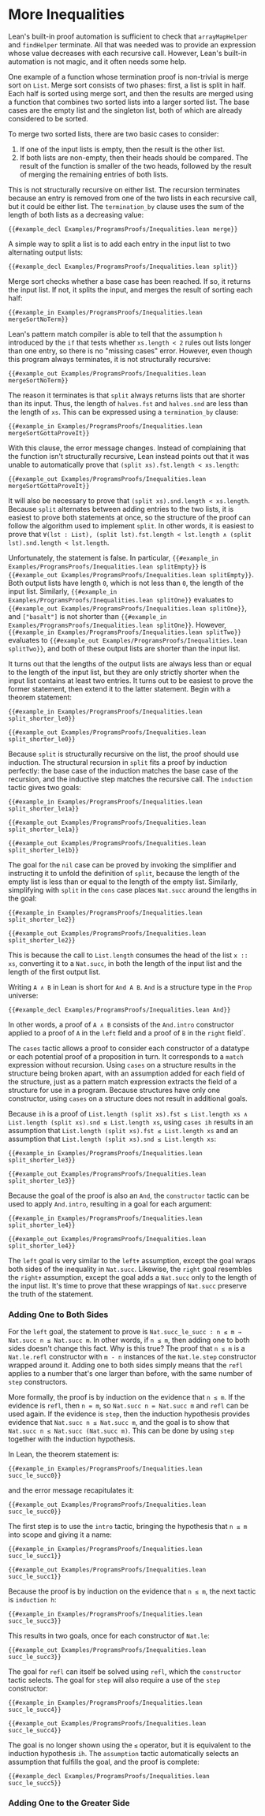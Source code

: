 # More Inequalities

Lean's built-in proof automation is sufficient to check that `arrayMapHelper` and `findHelper` terminate.
All that was needed was to provide an expression whose value decreases with each recursive call.
However, Lean's built-in automation is not magic, and it often needs some help.

One example of a function whose termination proof is non-trivial is merge sort on `List`.
Merge sort consists of two phases: first, a list is split in half.
Each half is sorted using merge sort, and then the results are merged using a function that combines two sorted lists into a larger sorted list.
The base cases are the empty list and the singleton list, both of which are already considered to be sorted.

To merge two sorted lists, there are two basic cases to consider:
 1. If one of the input lists is empty, then the result is the other list.
 2. If both lists are non-empty, then their heads should be compared. The result of the function is smaller of the two heads, followed by the result of merging the remaining entries of both lists.

This is not structurally recursive on either list.
The recursion terminates because an entry is removed from one of the two lists in each recursive call, but it could be either list.
The `termination_by` clause uses the sum of the length of both lists as a decreasing value:
```lean
{{#example_decl Examples/ProgramsProofs/Inequalities.lean merge}}
```

A simple way to split a list is to add each entry in the input list to two alternating output lists:
```lean
{{#example_decl Examples/ProgramsProofs/Inequalities.lean split}}
```

Merge sort checks whether a base case has been reached.
If so, it returns the input list.
If not, it splits the input, and merges the result of sorting each half:
```lean
{{#example_in Examples/ProgramsProofs/Inequalities.lean mergeSortNoTerm}}
```
Lean's pattern match compiler is able to tell that the assumption `h` introduced by the `if` that tests whether `xs.length < 2` rules out lists longer than one entry, so there is no "missing cases" error.
However, even though this program always terminates, it is not structurally recursive:
```output error
{{#example_out Examples/ProgramsProofs/Inequalities.lean mergeSortNoTerm}}
```
The reason it terminates is that `split` always returns lists that are shorter than its input.
Thus, the length of `halves.fst` and `halves.snd` are less than the length of `xs`.
This can be expressed using a `termination_by` clause:
```lean
{{#example_in Examples/ProgramsProofs/Inequalities.lean mergeSortGottaProveIt}}
```
With this clause, the error message changes.
Instead of complaining that the function isn't structurally recursive, Lean instead points out that it was unable to automatically prove that `(split xs).fst.length < xs.length`:
```output error
{{#example_out Examples/ProgramsProofs/Inequalities.lean mergeSortGottaProveIt}}
```

It will also be necessary to prove that `(split xs).snd.length < xs.length`.
Because `split` alternates between adding entries to the two lists, it is easiest to prove both statements at once, so the structure of the proof can follow the algorithm used to implement `split`.
In other words, it is easiest to prove that `∀(lst : List), (split lst).fst.length < lst.length ∧ (split lst).snd.length < lst.length`.

Unfortunately, the statement is false.
In particular, `{{#example_in Examples/ProgramsProofs/Inequalities.lean splitEmpty}}` is `{{#example_out Examples/ProgramsProofs/Inequalities.lean splitEmpty}}`. Both output lists have length `0`, which is not less than `0`, the length of the input list.
Similarly, `{{#example_in Examples/ProgramsProofs/Inequalities.lean splitOne}}` evaluates to `{{#example_out Examples/ProgramsProofs/Inequalities.lean splitOne}}`, and `["basalt"]` is not shorter than `{{#example_in Examples/ProgramsProofs/Inequalities.lean splitOne}}`.
However, `{{#example_in Examples/ProgramsProofs/Inequalities.lean splitTwo}}` evaluates to `{{#example_out Examples/ProgramsProofs/Inequalities.lean splitTwo}}`, and both of these output lists are shorter than the input list.

It turns out that the lengths of the output lists are always less than or equal to the length of the input list, but they are only strictly shorter when the input list contains at least two entries.
It turns out to be easiest to prove the former statement, then extend it to the latter statement.
Begin with a theorem statement:
```lean
{{#example_in Examples/ProgramsProofs/Inequalities.lean split_shorter_le0}}
```
```output error
{{#example_out Examples/ProgramsProofs/Inequalities.lean split_shorter_le0}}
```
Because `split` is structurally recursive on the list, the proof should use induction.
The structural recursion in `split` fits a proof by induction perfectly: the base case of the induction matches the base case of the recursion, and the inductive step matches the recursive call.
The `induction` tactic gives two goals:
```lean
{{#example_in Examples/ProgramsProofs/Inequalities.lean split_shorter_le1a}}
```
```output error
{{#example_out Examples/ProgramsProofs/Inequalities.lean split_shorter_le1a}}
```
```output error
{{#example_out Examples/ProgramsProofs/Inequalities.lean split_shorter_le1b}}
```

The goal for the `nil` case can be proved by invoking the simplifier and instructing it to unfold the definition of `split`, because the length of the empty list is less than or equal to the length of the empty list.
Similarly, simplifying with `split` in the `cons` case places `Nat.succ` around the lengths in the goal:
```lean
{{#example_in Examples/ProgramsProofs/Inequalities.lean split_shorter_le2}}
```
```output error
{{#example_out Examples/ProgramsProofs/Inequalities.lean split_shorter_le2}}
```
This is because the call to `List.length` consumes the head of the list `x :: xs`, converting it to a `Nat.succ`, in both the length of the input list and the length of the first output list.

Writing `A ∧ B` in Lean is short for `And A B`.
`And` is a structure type in the `Prop` universe:
```lean
{{#example_decl Examples/ProgramsProofs/Inequalities.lean And}}
```
In other words, a proof of `A ∧ B` consists of the `And.intro` constructor applied to a proof of `A` in the `left` field and a proof of `B` in the `right` field`.

The `cases` tactic allows a proof to consider each constructor of a datatype or each potential proof of a proposition in turn.
It corresponds to a `match` expression without recursion.
Using `cases` on a structure results in the structure being broken apart, with an assumption added for each field of the structure, just as a pattern match expression extracts the field of a structure for use in a program.
Because structures have only one constructor, using `cases` on a structure does not result in additional goals.

Because `ih` is a proof of `List.length (split xs).fst ≤ List.length xs ∧ List.length (split xs).snd ≤ List.length xs`, using `cases ih` results in an assumption that `List.length (split xs).fst ≤ List.length xs` and an assumption that `List.length (split xs).snd ≤ List.length xs`:
```lean
{{#example_in Examples/ProgramsProofs/Inequalities.lean split_shorter_le3}}
```
```output error
{{#example_out Examples/ProgramsProofs/Inequalities.lean split_shorter_le3}}
```

Because the goal of the proof is also an `And`, the `constructor` tactic can be used to apply `And.intro`, resulting in a goal for each argument:
```lean
{{#example_in Examples/ProgramsProofs/Inequalities.lean split_shorter_le4}}
```
```output error
{{#example_out Examples/ProgramsProofs/Inequalities.lean split_shorter_le4}}
```

The `left` goal is very similar to the `left✝` assumption, except the goal wraps both sides of the inequality in `Nat.succ`.
Likewise, the `right` goal resembles the `right✝` assumption, except the goal adds a `Nat.succ` only to the length of the input list.
It's time to prove that these wrappings of `Nat.succ` preserve the truth of the statement.

### Adding One to Both Sides

For the `left` goal, the statement to prove is `Nat.succ_le_succ : n ≤ m → Nat.succ n ≤ Nat.succ m`.
In other words, if `n ≤ m`, then adding one to both sides doesn't change this fact.
Why is this true?
The proof that `n ≤ m` is a `Nat.le.refl` constructor with `m - n` instances of the `Nat.le.step` constructor wrapped around it.
Adding one to both sides simply means that the `refl` applies to a number that's one larger than before, with the same number of `step` constructors.

More formally, the proof is by induction on the evidence that `n ≤ m`.
If the evidence is `refl`, then `n = m`, so `Nat.succ n = Nat.succ m` and `refl` can be used again.
If the evidence is `step`, then the induction hypothesis provides evidence that `Nat.succ n ≤ Nat.succ m`, and the goal is to show that `Nat.succ n ≤ Nat.succ (Nat.succ m)`.
This can be done by using `step` together with the induction hypothesis.

In Lean, the theorem statement is:
```lean
{{#example_in Examples/ProgramsProofs/Inequalities.lean succ_le_succ0}}
```
and the error message recapitulates it:
```output error
{{#example_out Examples/ProgramsProofs/Inequalities.lean succ_le_succ0}}
```

The first step is to use the `intro` tactic, bringing the hypothesis that `n ≤ m` into scope and giving it a name:
```lean
{{#example_in Examples/ProgramsProofs/Inequalities.lean succ_le_succ1}}
```
```output error
{{#example_out Examples/ProgramsProofs/Inequalities.lean succ_le_succ1}}
```

Because the proof is by induction on the evidence that `n ≤ m`, the next tactic is `induction h`:
```lean
{{#example_in Examples/ProgramsProofs/Inequalities.lean succ_le_succ3}}
```
This results in two goals, once for each constructor of `Nat.le`:
```output error
{{#example_out Examples/ProgramsProofs/Inequalities.lean succ_le_succ3}}
```
The goal for `refl` can itself be solved using `refl`, which the `constructor` tactic selects.
The goal for `step` will also require a use of the `step` constructor:
```lean
{{#example_in Examples/ProgramsProofs/Inequalities.lean succ_le_succ4}}
```
```output error
{{#example_out Examples/ProgramsProofs/Inequalities.lean succ_le_succ4}}
```
The goal is no longer shown using the `≤` operator, but it is equivalent to the induction hypothesis `ih`.
The `assumption` tactic automatically selects an assumption that fulfills the goal, and the proof is complete:
```lean
{{#example_decl Examples/ProgramsProofs/Inequalities.lean succ_le_succ5}}
```

### Adding One to the Greater Side


